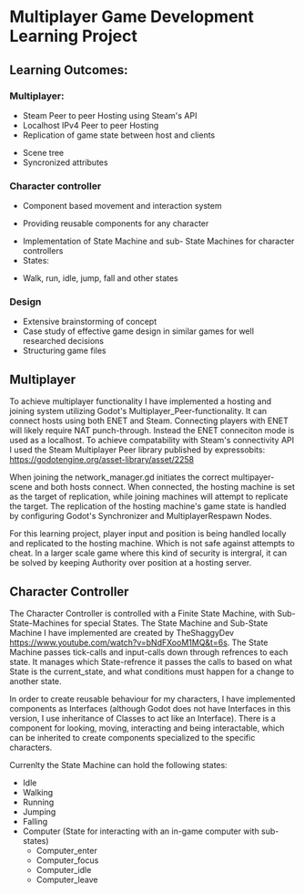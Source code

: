 # Multiplayer Game Development Learning Project

## Learning Outcomes:

### Multiplayer:

- Steam Peer to peer Hosting using Steam's API
- Localhost IPv4 Peer to peer Hosting
- Replication of game state between host and clients

* Scene tree
* Syncronized attributes

### Character controller

- Component based movement and interaction system

* Providing reusable components for any character

- Implementation of State Machine and sub- State Machines for character controllers
- States:

* Walk, run, idle, jump, fall and other states

### Design

- Extensive brainstorming of concept
- Case study of effective game design in similar games for well researched decisions
- Structuring game files

## Multiplayer

To achieve multiplayer functionality I have implemented a hosting and joining system utilizing Godot's Multiplayer_Peer-functionality. It can connect hosts using both ENET and Steam. Connecting players with ENET will likely require NAT punch-through. Instead the ENET conneciton mode is used as a localhost. To achieve compatability with Steam's connectivity API I used the Steam Multiplayer Peer library published by expressobits: https://godotengine.org/asset-library/asset/2258

When joining the network_manager.gd initiates the correct multipayer-scene and both hosts connect. When connected, the hosting machine is set as the target of replication, while joining machines will attempt to replicate the target. The replication of the hosting machine's game state is handled by configuring Godot's Synchronizer and MultiplayerRespawn Nodes.

For this learning project, player input and position is being handled locally and replicated to the hosting machine. Which is not safe against attempts to cheat. In a larger scale game where this kind of security is intergral, it can be solved by keeping Authority over position at a hosting server.

## Character Controller

The Character Controller is controlled with a Finite State Machine, with Sub-State-Machines for special States. The State Machine and Sub-State Machine I have implemented are created by TheShaggyDev https://www.youtube.com/watch?v=bNdFXooM1MQ&t=6s. The State Machine passes tick-calls and input-calls down through refrences to each state. It manages which State-refrence it passes the calls to based on what State is the current_state, and what conditions must happen for a change to another state.

In order to create reusable behaviour for my characters, I have implemented components as Interfaces (although Godot does not have Interfaces in this version, I use inheritance of Classes to act like an Interface). There is a component for looking, moving, interacting and being interactable, which can be inherited to create components specialized to the specific characters.

Currenlty the State Machine can hold the following states:

- Idle
- Walking
- Running
- Jumping
- Falling
- Computer (State for interacting with an in-game computer with sub-states)
  - Computer_enter
  - Computer_focus
  - Computer_idle
  - Computer_leave
